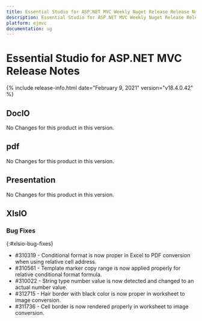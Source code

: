 ```yaml
---
title: Essential Studio for ASP.NET MVC Weekly Nuget Release Release Notes  
description: Essential Studio for ASP.NET MVC Weekly Nuget Release Release Notes  
platform: ejmvc
documentation: ug
---
```


# Essential Studio for ASP.NET MVC  Release Notes  

{% include release-info.html date="February 9, 2021"  version="v18.4.0.42" %} 






## DocIO

No Changes for this product in this version.

[//]: # "Delete the contents of this file while new content is added."

## pdf

No Changes for this product in this version.

[//]: # "Delete the contents of this file while new content is added."

## Presentation

No Changes for this product in this version.

[//]: # "Delete the contents of this file while new content is added."

## XlsIO

### Bug Fixes
{:#xlsio-bug-fixes}

* \#310319 - Conditional format is now proper in Excel to PDF conversion when using relative cell address.
* \#310561 - Template marker copy range is now applied properly for relative conditional format formula.
* \#310022 - String type number value is now detected and changed to an actual number value.
* \#312715 - Hair border with black color is now proper in worksheet to image conversion.
* \#311736 - Cell border is now rendered properly in worksheet to image conversion.
